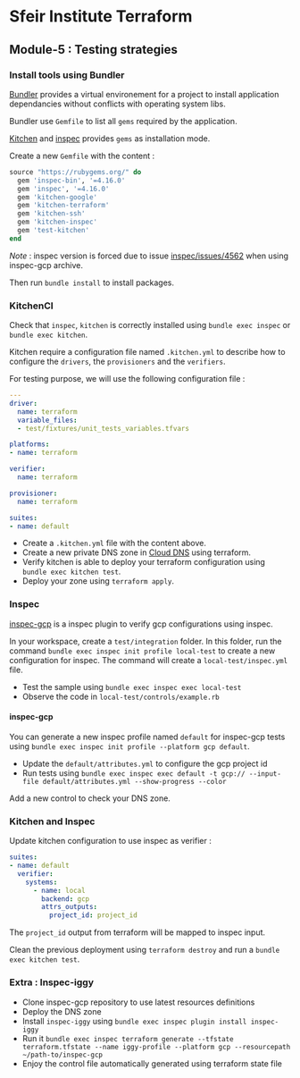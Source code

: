 # Sfeir Institute Terraform

## Module-5 : Testing strategies

### Install tools using Bundler

[Bundler](https://bundler.io/) provides a virtual environement for a project to install application dependancies without conflicts with operating system libs.

Bundler use `Gemfile` to list all `gems` required by the application.

[Kitchen](https://kitchen.ci/) and [inspec](https://www.inspec.io/) provides `gems` as installation mode.

Create a new `Gemfile` with the content :

```ruby
source "https://rubygems.org/" do
  gem 'inspec-bin', '=4.16.0'
  gem 'inspec', '=4.16.0'
  gem 'kitchen-google'
  gem 'kitchen-terraform'
  gem 'kitchen-ssh'
  gem 'kitchen-inspec'
  gem 'test-kitchen'
end
```

*Note* : inspec version is forced due to issue [inspec/issues/4562](https://github.com/inspec/inspec/issues/4562) when using inspec-gcp archive.

Then run `bundle install` to install packages.

### KitchenCI

Check that `inspec`, `kitchen` is correctly installed using `bundle exec inspec` or `bundle exec kitchen`.

Kitchen require a configuration file named `.kitchen.yml` to describe how to configure the `drivers`, the `provisioners` and the `verifiers`.

For testing purpose, we will use the following configuration file :

```yaml
---
driver:
  name: terraform
  variable_files:
  - test/fixtures/unit_tests_variables.tfvars

platforms:
- name: terraform

verifier:
  name: terraform

provisioner:
  name: terraform

suites:
- name: default
```

* Create a `.kitchen.yml` file with the content above.
* Create a new private DNS zone in [Cloud DNS](https://www.terraform.io/docs/providers/google/r/dns_managed_zone.html) using terraform.
* Verify kitchen is able to deploy your terraform configuration using `bundle exec kitchen test`.
* Deploy your zone using `terraform apply`.

### Inspec

[inspec-gcp](https://github.com/inspec/inspec-gcp) is a inspec plugin to verify gcp configurations using inspec.

In your workspace, create a `test/integration` folder.
In this folder, run the command `bundle exec inspec init profile local-test` to create a new configuration for inspec.
The command will create a `local-test/inspec.yml` file.

* Test the sample using `bundle exec inspec exec local-test`
* Observe the code in `local-test/controls/example.rb`

#### inspec-gcp

You can generate a new inspec profile named `default` for inspec-gcp tests using `bundle exec inspec init profile --platform gcp default`.

* Update the `default/attributes.yml` to configure the gcp project id
* Run tests using `bundle exec inspec exec default -t gcp:// --input-file default/attributes.yml --show-progress --color`

Add a new control to check your DNS zone.

### Kitchen and Inspec

Update kitchen configuration to use inspec as verifier :

```yaml
suites:
- name: default
  verifier:
    systems:
      - name: local
        backend: gcp
        attrs_outputs:
          project_id: project_id
```

The `project_id` output from terraform will be mapped to inspec input.

Clean the previous deployment using `terraform destroy` and run a `bundle exec kitchen test`.

### Extra : Inspec-iggy

* Clone inspec-gcp repository to use latest resources definitions
* Deploy the DNS zone
* Install `inspec-iggy` using `bundle exec inspec plugin install inspec-iggy`
* Run it `bundle exec inspec terraform generate --tfstate terraform.tfstate --name iggy-profile --platform gcp --resourcepath ~/path-to/inspec-gcp`
* Enjoy the control file automatically generated using terraform state file
